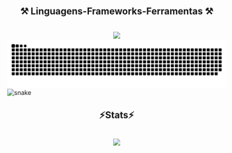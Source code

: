 
<h2 align="center" >⚒️ Linguagens-Frameworks-Ferramentas ⚒️</h2>
<br>
<div align="center" >
  <img src="https://skillicons.dev/icons?i=react,nestjs,nodejs,mongodb,typescript,javascript,tailwind,html,css,github,figma" />
</div>

<img alt="snake" src="https://raw.githubusercontent.com/GABRIELBOLDIVEIGA/GABRIELBOLDIVEIGA/output/github-snake-dark.svg"/>

<picture>
  <source media="(prefers-color-scheme: dark)" srcset="[github-snake-dark.svg](https://raw.githubusercontent.com/GABRIELBOLDIVEIGA/GABRIELBOLDIVEIGA/output/github-snake-dark.svg)" />
  <source media="(prefers-color-scheme: light)" srcset="[github-snake.svg](https://raw.githubusercontent.com/GABRIELBOLDIVEIGA/GABRIELBOLDIVEIGA/output/github-snake.svg)" />
  <img alt="snake" />
</picture>

<h2 align="center" >⚡Stats⚡</h2>
<br>
<div align="center" >
  <picture>
  <source
    srcset="https://github-readme-stats.vercel.app/api?username=gabrielboldiveiga&show_icons=true&theme=dark"
    media="(prefers-color-scheme: dark)"
  />
  <source
    srcset="https://github-readme-stats.vercel.app/api?username=gabrielboldiveiga&show_icons=true"
    media="(prefers-color-scheme: light), (prefers-color-scheme: no-preference)"
  />
  <img src="https://github-readme-stats.vercel.app/api?username=gabrielboldiveiga&show_icons=true" />
</picture>
</div>

